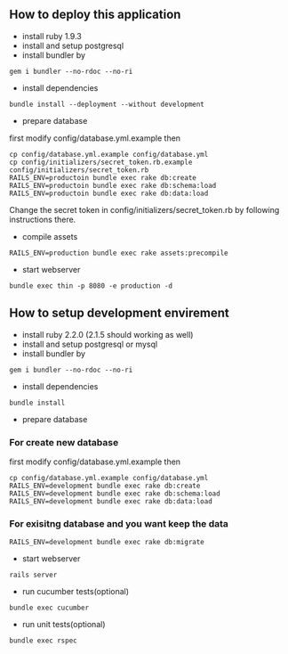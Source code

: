 How to deploy this application
--------------

* install ruby 1.9.3
* install and setup postgresql
* install bundler by

```
gem i bundler --no-rdoc --no-ri
```

* install dependencies

```
bundle install --deployment --without development
```

* prepare database

first modify config/database.yml.example
then

```
cp config/database.yml.example config/database.yml
cp config/initializers/secret_token.rb.example config/initializers/secret_token.rb
RAILS_ENV=productoin bundle exec rake db:create
RAILS_ENV=productoin bundle exec rake db:schema:load
RAILS_ENV=productoin bundle exec rake db:data:load
```

Change the secret token in config/initializers/secret_token.rb by following instructions there.

* compile assets
```
RAILS_ENV=production bundle exec rake assets:precompile
```

* start webserver

```
bundle exec thin -p 8080 -e production -d
```

How to setup development envirement
------------------

* install ruby 2.2.0 (2.1.5 should working as well)
* install and setup postgresql or mysql
* install bundler by

```
gem i bundler --no-rdoc --no-ri
```

* install dependencies

```
bundle install
```

* prepare database

### For create new database 

first modify config/database.yml.example then

```
cp config/database.yml.example config/database.yml
RAILS_ENV=development bundle exec rake db:create
RAILS_ENV=development bundle exec rake db:schema:load
RAILS_ENV=development bundle exec rake db:data:load 
```

### For exisitng database and you want keep the data
```
RAILS_ENV=development bundle exec rake db:migrate
```

* start webserver
```
rails server
```

* run cucumber tests(optional)
```
bundle exec cucumber
```

* run unit tests(optional)
```
bundle exec rspec
```

